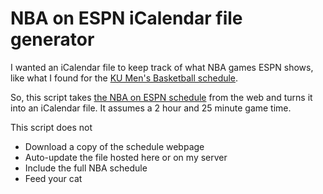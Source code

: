# NBA on ESPN iCalendar file generator

I wanted an iCalendar file to keep track of what NBA games ESPN shows, like what I found for the [KU Men's Basketball schedule](http://www.kuathletics.com/schedule.aspx?path=mbball&print=true&version=1).

So, this script takes [the NBA on ESPN schedule](http://espn.go.com/nba/television) from the web and turns it into an iCalendar file. It assumes a 2 hour and 25 minute game time.

This script does not

- Download a copy of the schedule webpage
- Auto-update the file hosted here or on my server
- Include the full NBA schedule
- Feed your cat

